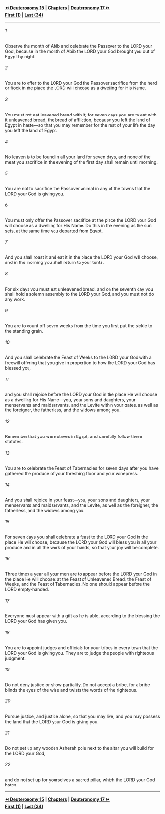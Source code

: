   
**[⏪ Deuteronomy 15](./Deuteronomy%2015.md) | [Chapters](./_index.md) | [Deuteronomy 17 ⏩](./Deuteronomy%2017.md)**  
**[First (1)](./Deuteronomy%201.md) | [Last (34)](./Deuteronomy%2034.md)**  
  
---  
  
###### 1  
Observe the month of Abib and celebrate the Passover to the LORD your God, because in the month of Abib the LORD your God brought you out of Egypt by night.  
  
###### 2  
You are to offer to the LORD your God the Passover sacrifice from the herd or flock in the place the LORD will choose as a dwelling for His Name.  
  
###### 3  
You must not eat leavened bread with it; for seven days you are to eat with it unleavened bread, the bread of affliction, because you left the land of Egypt in haste—so that you may remember for the rest of your life the day you left the land of Egypt.  
  
###### 4  
No leaven is to be found in all your land for seven days, and none of the meat you sacrifice in the evening of the first day shall remain until morning.  
  
###### 5  
You are not to sacrifice the Passover animal in any of the towns that the LORD your God is giving you.  
  
###### 6  
You must only offer the Passover sacrifice at the place the LORD your God will choose as a dwelling for His Name. Do this in the evening as the sun sets, at the same time you departed from Egypt.  
  
###### 7  
And you shall roast it and eat it in the place the LORD your God will choose, and in the morning you shall return to your tents.  
  
###### 8  
For six days you must eat unleavened bread, and on the seventh day you shall hold a solemn assembly to the LORD your God, and you must not do any work.  
  
###### 9  
You are to count off seven weeks from the time you first put the sickle to the standing grain.  
  
###### 10  
And you shall celebrate the Feast of Weeks to the LORD your God with a freewill offering that you give in proportion to how the LORD your God has blessed you,  
  
###### 11  
and you shall rejoice before the LORD your God in the place He will choose as a dwelling for His Name—you, your sons and daughters, your menservants and maidservants, and the Levite within your gates, as well as the foreigner, the fatherless, and the widows among you.  
  
###### 12  
Remember that you were slaves in Egypt, and carefully follow these statutes.  
  
###### 13  
You are to celebrate the Feast of Tabernacles for seven days after you have gathered the produce of your threshing floor and your winepress.  
  
###### 14  
And you shall rejoice in your feast—you, your sons and daughters, your menservants and maidservants, and the Levite, as well as the foreigner, the fatherless, and the widows among you.  
  
###### 15  
For seven days you shall celebrate a feast to the LORD your God in the place He will choose, because the LORD your God will bless you in all your produce and in all the work of your hands, so that your joy will be complete.  
  
###### 16  
Three times a year all your men are to appear before the LORD your God in the place He will choose: at the Feast of Unleavened Bread, the Feast of Weeks, and the Feast of Tabernacles. No one should appear before the LORD empty-handed.  
  
###### 17  
Everyone must appear with a gift as he is able, according to the blessing the LORD your God has given you.  
  
###### 18  
You are to appoint judges and officials for your tribes in every town that the LORD your God is giving you. They are to judge the people with righteous judgment.  
  
###### 19  
Do not deny justice or show partiality. Do not accept a bribe, for a bribe blinds the eyes of the wise and twists the words of the righteous.  
  
###### 20  
Pursue justice, and justice alone, so that you may live, and you may possess the land that the LORD your God is giving you.  
  
###### 21  
Do not set up any wooden Asherah pole next to the altar you will build for the LORD your God,  
  
###### 22  
and do not set up for yourselves a sacred pillar, which the LORD your God hates.  
  
  
---  
  
**[⏪ Deuteronomy 15](./Deuteronomy%2015.md) | [Chapters](./_index.md) | [Deuteronomy 17 ⏩](./Deuteronomy%2017.md)**  
**[First (1)](./Deuteronomy%201.md) | [Last (34)](./Deuteronomy%2034.md)**  
  
